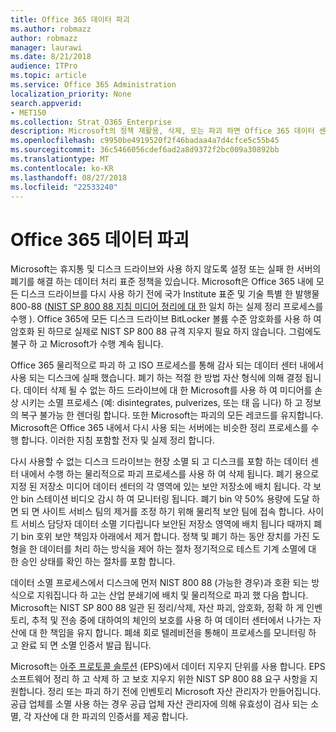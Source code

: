 ```yaml
---
title: Office 365 데이터 파괴
ms.author: robmazz
author: robmazz
manager: laurawi
ms.date: 8/21/2018
audience: ITPro
ms.topic: article
ms.service: Office 365 Administration
localization_priority: None
search.appverid:
- MET150
ms.collection: Strat_O365_Enterprise
description: Microsoft의 정책 재활용, 삭제, 또는 파괴 하면 Office 365 데이터 센터 디스크 드라이브와 서버에 대 한 개요입니다.
ms.openlocfilehash: c9950be4919520f2f46badaa4a7d4cfce5c55b45
ms.sourcegitcommit: 36c5466056cdef6ad2a8d9372f2bc009a30892bb
ms.translationtype: MT
ms.contentlocale: ko-KR
ms.lasthandoff: 08/27/2018
ms.locfileid: "22533240"
---
```

# <a name="office-365-data-destruction"></a>Office 365 데이터 파괴
Microsoft는 휴지통 및 디스크 드라이브와 사용 하지 않도록 설정 또는 실패 한 서버의 폐기를 해결 하는 데이터 처리 표준 정책을 있습니다. Microsoft은 Office 365 내에 모든 디스크 드라이브를 다시 사용 하기 전에 국가 Institute 표준 및 기술 특별 한 발행물 800-88 ([NIST SP 800 88 지침 미디어 정리에 대 한](http://nvlpubs.nist.gov/nistpubs/SpecialPublications/NIST.SP.800-88r1.pdf) 일치 하는 실제 정리 프로세스를 수행 ). Office 365에 모든 디스크 드라이브 BitLocker 볼륨 수준 암호화를 사용 하 여 암호화 된 하므로 실제로 NIST SP 800 88 규격 지우지 필요 하지 않습니다. 그럼에도 불구 하 고 Microsoft가 수행 계속 됩니다.

Office 365 물리적으로 파괴 하 고 ISO 프로세스를 통해 감사 되는 데이터 센터 내에서 사용 되는 디스크에 실패 했습니다. 폐기 하는 적절 한 방법 자산 형식에 의해 결정 됩니다. 데이터 삭제 될 수 없는 하드 드라이브에 대 한 Microsoft를 사용 하 여 미디어를 손상 시키는 소멸 프로세스 (예: disintegrates, pulverizes, 또는 태 웁 니다) 하 고 정보의 복구 불가능 한 렌더링 합니다. 또한 Microsoft는 파괴의 모든 레코드를 유지합니다. Microsoft은 Office 365 내에서 다시 사용 되는 서버에는 비슷한 정리 프로세스를 수행 합니다. 이러한 지침 포함할 전자 및 실제 정리 합니다.

다시 사용할 수 없는 디스크 드라이브는 현장 소멸 되 고 디스크를 포함 하는 데이터 센터 내에서 수행 하는 물리적으로 파괴 프로세스를 사용 하 여 삭제 됩니다. 폐기 용으로 지정 된 저장소 미디어 데이터 센터의 각 영역에 있는 보안 저장소에 배치 됩니다. 각 보안 bin 스테이션 비디오 감시 하 여 모니터링 됩니다. 폐기 bin 약 50% 용량에 도달 하면 되 면 사이트 서비스 팀의 제거를 조정 하기 위해 물리적 보안 팀에 접속 합니다. 사이트 서비스 담당자 데이터 소멸 기다립니다 보안된 저장소 영역에 배치 됩니다 때까지 폐기 bin 호위 보안 책임자 아래에서 제거 합니다. 정책 및 폐기 하는 동안 장치를 가진 도형을 한 데이터를 처리 하는 방식을 제어 하는 절차 정기적으로 테스트 기계 소멸에 대 한 승인 상태를 확인 하는 절차를 포함 합니다.

데이터 소멸 프로세스에서 디스크에 먼저 NIST 800 88 (가능한 경우)과 호환 되는 방식으로 지워집니다 하 고는 산업 분쇄기에 배치 및 물리적으로 파괴 했 다음 합니다. Microsoft는 NIST SP 800 88 일관 된 정리/삭제, 자산 파괴, 암호화, 정확 하 게 인벤토리, 추적 및 전송 중에 대하여의 체인의 보호를 사용 하 여 데이터 센터에서 나가는 자산에 대 한 책임을 유지 합니다. 폐쇄 회로 텔레비전을 통해이 프로세스를 모니터링 하 고 완료 되 면 소멸 인증서 발급 됩니다.

Microsoft는 [아주 프로토콜 솔루션](http://www.enterprisedataerasure.com/) (EPS)에서 데이터 지우지 단위를 사용 합니다. EPS 소프트웨어 정리 하 고 삭제 하 고 보호 지우지 위한 NIST SP 800 88 요구 사항을 지원합니다. 정리 또는 파괴 하기 전에 인벤토리 Microsoft 자산 관리자가 만들어집니다. 공급 업체를 소멸 사용 하는 경우 공급 업체 자산 관리자에 의해 유효성이 검사 되는 소멸, 각 자산에 대 한 파괴의 인증서를 제공 합니다.